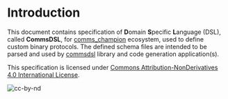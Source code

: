 # Introduction
This document contains specification of **D**omain **S**pecific **L**anguage (DSL),
called **CommsDSL**, for [comms_champion](https://github.com/arobenko/comms_champion) ecosystem,
used to define custom binary protocols. The defined schema files are intended
to be parsed and used by [commsdsl](https://github.com/arobenko/commsdsl) library and code
generation application(s).

This specification is licensed under
[Commons Attribution-NonDerivatives 4.0 International License](https://creativecommons.org/licenses/by-nd/4.0/).

![cc-by-nd](https://i.creativecommons.org/l/by-nd/4.0/88x31.png)



